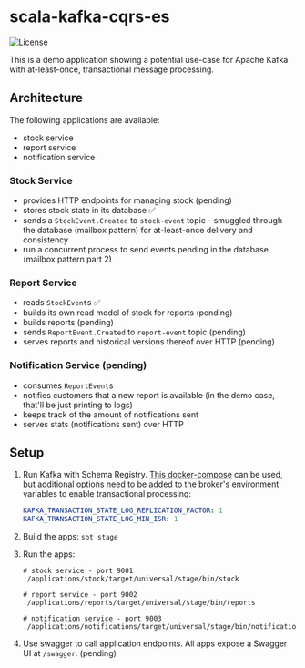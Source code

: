 # scala-kafka-cqrs-es

[![License](http://img.shields.io/:license-Apache%202-green.svg)](http://www.apache.org/licenses/LICENSE-2.0.txt)

This is a demo application showing a potential use-case for Apache Kafka with at-least-once, transactional message processing.

## Architecture

The following applications are available:

- stock service
- report service
- notification service

### Stock Service

- provides HTTP endpoints for managing stock (pending)
- stores stock state in its database ✅
- sends a `StockEvent.Created` to `stock-event` topic - smuggled through the database (mailbox pattern) for at-least-once delivery and consistency
- run a concurrent process to send events pending in the database (mailbox pattern part 2)

### Report Service

- reads `StockEvent`s ✅
- builds its own read model of stock for reports (pending)
- builds reports (pending)
- sends `ReportEvent.Created` to `report-event` topic (pending)
- serves reports and historical versions thereof over HTTP (pending)

### Notification Service (pending)

- consumes `ReportEvent`s
- notifies customers that a new report is available (in the demo case, that'll be just printing to logs)
- keeps track of the amount of notifications sent
- serves stats (notifications sent) over HTTP

## Setup

1. Run Kafka with Schema Registry. [This docker-compose](https://github.com/confluentinc/examples/tree/v5.3.1/cp-all-in-one) can be used, but additional options need to be added
to the broker's environment variables to enable transactional processing:

	```yml
	KAFKA_TRANSACTION_STATE_LOG_REPLICATION_FACTOR: 1
	KAFKA_TRANSACTION_STATE_LOG_MIN_ISR: 1
	```

1. Build the apps: `sbt stage`
2. Run the apps:

	```shell
	# stock service - port 9001
	./applications/stock/target/universal/stage/bin/stock

	# report service - port 9002
	./applications/reports/target/universal/stage/bin/reports

	# notification service - port 9003
	./applications/notifications/target/universal/stage/bin/notifications
	```

3. Use swagger to call application endpoints. All apps expose a Swagger UI at `/swagger`. (pending)
